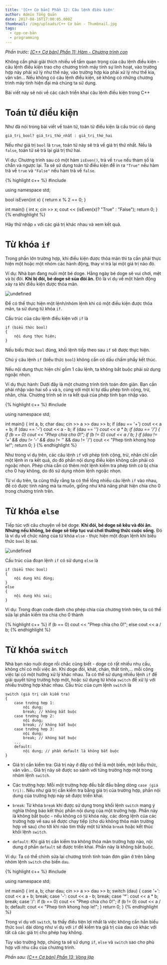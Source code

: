 ```yaml
---
title: '[C++ Cơ bản] Phần 12: Câu lệnh điều kiện'
author: Admin Tổng Quản
date: 2017-08-16T17:00:05.000Z
thumbnail: /img/uploads/C++ Cơ bản - Thumbnail.jpg
tags:
  - cpp-cơ-bản
  - programming
---
```

*Phần trước: [\[C++ Cơ bản\] Phần 11: Hàm - Chương trình con](http://cowboycoder.tech/article/c-co-ban-phan-11-ham-chuong-trinh-con)*

Không cần phải giải thích nhiều về tầm quan trọng của câu lệnh điều kiện - câu lệnh điều kiện trao cho chương trình máy tính sự linh hoạt, vào trường hợp này phải xử lý như thế này, vào trường hợp kia phải xử lý như thế kia, vân vân… Nếu không có câu lệnh điều kiện, sẽ không có những chương trình máy tính hiện đại mà chúng ta sử dụng.

Bài viết này sẽ nói về các cách triển khai câu lệnh điều kiện trong C++

# Toán tử điều kiện
Như đã nói trong bài viết về toán tử, toán tử điều kiện là cấu trúc có dạng

```
giá_trị_bool? giá_trị_thứ_nhất : giá_trị_thứ_hai
```

Nếu như giá trị ```bool``` là ```true```, toán tử này sẽ trả về giá trị thứ nhất. Nếu là ```false```, toán tử sẽ trả lại giá trị thứ hai.

Ví dụ: Chương trình sau có một hàm ```isEven()```, trả về ```true``` nếu tham số là chẵn và ngược lại. Ta sẽ sử dụng toán tử điều kiện để in ra ```"True"``` nếu hàm trả về ```true``` và ```"False"``` nếu hàm trả về ```false```.

{% highlight c++ %}
#include <iostream>

using namespace std;

bool isEven(int x)
{
    return x % 2 == 0;
}

int main()
{
    int x; cin >> x;
    cout << (isEven(x)? "True" : "False");
    return 0;
}
{% endhighlight %}

Hãy thử nhập ```x``` với các giá trị khác nhau và xem kết quả.

# Từ khóa ```if```

Trong phần lớn trường hợp, khi điều kiện được thỏa mãn thì ta cần phải thực hiện một hoặc một nhóm các hành động, thay vì trả lại một giá trị nào đó. 

Ví dụ: Nhà bạn đang nuôi một bé doge. Hằng ngày bé doge sẽ vui chơi, mệt và bị đói. **Khi bị đói, bé doge sẽ sủa đòi ăn.** Đó là ví dụ về một hành động xảy ra khi điều kiện được thỏa mãn.

![undefined](/img/uploads/cpp-cơ-bản-12-1.jpg)
 
Để có thể thực hiện một lệnh/nhóm lệnh khi có một điều kiện được thỏa mãn, ta sử dung từ khóa ```if```.

Cấu trúc của câu lệnh điều kiện với ```if``` là

```
if (biểu thức bool)
{
    nội dung thực hiện;
}
```

Nếu biểu thức ```bool``` đúng, khối lệnh tiếp theo sau ```if``` sẽ được thực hiện.

Chú ý câu lệnh ```if``` (biểu thức ```bool```) không cần có dấu chấm phẩy kết thúc.

Nếu nội dung thực hiện chỉ gồm 1 câu lệnh, ta không bắt buộc phải sử dụng ngoặc nhọn.

Ví dụ thực hành: Dưới đây là một chương trình tính toán đơn giản. Bạn cần phải nhập vào hai số ```a``` và ```b```, cùng với một kí tự dấu phép tính cộng, trừ, nhân, chia. Chương trình sẽ in ra kết quả của phép tính bạn nhập vào.

{% highlight c++ %}
#include <iostream>

using namespace std;

int main()
{
    int a, b;
    char dau;
    cin >> a >> dau >> b;
    if (dau == '+')
        cout << a + b;
    if (dau == '-')
        cout << a - b;
    if (dau == '*')
        cout << a * b;
    if (dau == '/')
    {
        if (b == 0)
            cout << "Phep chia cho 0!";
        if (b != 0)
            cout << a / b;
    }
    if (dau != '+' && dau != '-' && dau != '*' && dau != '/')
        cout << "Phep tinh khong hop le!";
    return 0;
}
{% endhighlight %}

Như trong ví dụ trên, các câu lệnh ```if``` với phép tính cộng, trừ, nhân chỉ cần một lệnh in ra kết quả, do đó phần nội dung điều kiện không cần phải có ngoặc nhọn. Phép chia cần có thêm một lệnh kiểm tra phép tính có bị chia cho 0 hay không, do đó sử dụng nhóm lệnh ngoặc nhọn. 

Từ ví dụ trên, ta cũng thấy rằng ta có thể lồng nhiều câu lệnh ```if``` vào nhau, để có được tính năng mà ta muốn, giống như khả năng phát hiện chia cho 0 trong chương trình trên.

# Từ khóa ```else```

Tiếp túc với câu chuyện về bé doge. **Khi đói, bé doge sẽ kêu và đòi ăn. Nhưng nếu không, bé doge sẽ tiếp tục vui chơi thưởng thức cuộc sống.** Đó là ví dụ về chức năng của từ khóa ```else``` - thực hiện một đoạn lệnh khi biểu thức ```bool``` bị sai.

![undefined](/img/uploads/cpp-cơ-bản-12-2.jpg)
 
Cấu trúc của đoạn lệnh ```if``` có sử dụng ```else``` là

```
if (biểu thức bool)
{
    nội dung khi đúng;
}
else
{
    nội dung khi sai;
}
```

Ví dụ: Trong đoạn code dành cho phép chia của chương trình trên, ta có thể sửa lại phần kiểm tra chia cho 0 thành

{% highlight c++ %}
if (b == 0)
    cout << "Phep chia cho 0!";
else
    cout << a / b;
{% endhighlight %}

# Từ khóa ```switch```

Nhà bạn nào nuôi doge rồi chắc cũng biết - doge có rất nhiều nhu cầu, không chỉ có mỗi việc ăn. Khi doge đói, khát, chán, thất tình,… mỗi công việc lại có một hướng xử lý khác nhau. Ta có thể sử dụng nhiều lệnh ```if``` để giải quyết từng trường hợp một, hoặc sử dụng từ khóa ```switch``` để xử lý với nhiều trường hợp khác nhau.
Cấu trúc của cụm lệnh ```switch``` là

```
switch (giá trị cần kiểm tra)
{
    case trường hợp 1:
        nội dung;
        break; // không bắt buộc
    case trường hợp 2:
        nội dung;
        break; // không bắt buộc
    case trường hợp 3:
        nội dung;
        break; // không bắt buộc
    ...
    default:
        nội dung; // phần default là không bắt buộc
}
```

* Giá trị cần kiểm tra: Giá trị này ở đây có thể là một biến, một biểu thức, vân vân… Giá trị này sẽ được so sánh với từng trường hợp một trong nhóm lệnh ```switch```.

* Các trường hợp: Mỗi một trường hợp đều bắt đầu bằng dòng ```case (giá trị):```. Nếu như giá trị cần kiểm tra bằng giá trị của trường hợp, phần nội dung của trường hợp này sẽ được triển khai.

* ```break```: Từ khóa ```break``` khi được sử dụng trong khối lệnh ```switch``` mang ý nghĩa thông báo kết thúc phần nội dung của một trường hợp. Phần này là không bắt buộc - nếu không có từ khóa này, các dòng lệnh của các trường hợp về sau sẽ được chạy tiếp (cho dù không thỏa mãn trường hợp về sau) cho tới khi nào tìm thấy một từ khóa ```break``` hoặc kết thúc khối lệnh ```switch```.

* ```default```: Khi giá trị cần kiểm tra không thỏa mãn trường hợp nào, nội dung ở phần ```default``` sẽ được triển khai. Phần này là không bắt buộc.

Ví dụ: Ta có thể chỉnh sửa lại chương trình tính toán đơn giản ở trên bằng nhóm lệnh ```switch``` cho biến ```dau```.

{% highlight c++ %}
#include <iostream>

using namespace std;

int main()
{
    int a, b;
    char dau;
    cin >> a >> dau >> b;
    switch (dau)
    {
        case '+':
            cout << a + b;
            break;
        case '-':
            cout << a - b;
            break;
        case '*':
            cout << a * b;
            break;
        case '/':
            if (b == 0)
                cout << "Phep chia cho 0!";
            if (b != 0)
                cout << a / b;
        default:
            cout << "Phep tinh khong hop le!";
    }
    return 0;
}
{% endhighlight %}

Trong ví dụ với ```switch```, ta thấy điều tiện lợi nhất là việc không cần hẳn biểu thức ```bool``` dài dòng như ví dụ với ```if``` để kiểm tra giá trị của dau có khác với tất cả các giá trị cho phép hay không. 

Tùy vào trường hợp, chúng ta sẽ sử dụng ```if```, ```else``` và ```switch``` sao cho phù hợp với nhu cầu của chương trình.

*Phần sau: [\[C++ Cơ bản\] Phần 13: Vòng lặp](http://cowboycoder.tech/article/c-co-ban-phan-13-vong-lap)*

